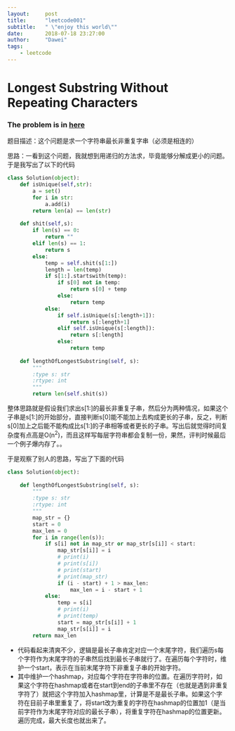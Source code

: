 ```yaml
---
layout:     post
title:      "leetcode001"
subtitle:   " \"enjoy this world\""
date:       2018-07-18 23:27:00
author:     "Dawei"
tags:
    - leetcode
---
```

Longest Substring Without Repeating Characters
==
### The problem is in [here](https://leetcode.com/problems/longest-substring-without-repeating-characters/description/ )

题目描述：这个问题是求一个字符串最长非重复字串（必须是相连的）

思路：一看到这个问题，我就想到用递归的方法求，毕竟能够分解成更小的问题。于是我写出了以下的代码
```python
class Solution(object):
    def isUnique(self,str):
        a = set()
        for i in str:
            a.add(i)
        return len(a) == len(str)
    
    def shit(self,s):
        if len(s) == 0:
            return ""
        elif len(s) == 1:
            return s
        else:
            temp = self.shit(s[1:])
            length = len(temp)
            if s[1:].startswith(temp):
                if s[0] not in temp:
                    return s[0] + temp
                else:
                    return temp
            else:
                if self.isUnique(s[:length+1]):
                    return s[:length+1]
                elif self.isUnique(s[:length]):
                    return s[:length]
                else:
                    return temp
                
    def lengthOfLongestSubstring(self, s):
        """
        :type s: str
        :rtype: int
        """
        return len(self.shit(s))
```
整体思路就是假设我们求出s[1:]的最长非重复子串，然后分为两种情况，如果这个子串是s[1:]的开始部分，直接判断s[0]能不能加上去构成更长的子串，反之，判断s[0]加上之后能不能构成比s[1:]的子串相等或者更长的子串。写出后就觉得时间复杂度有点高是O(n<sup>2</sup>)，而且这样写每层字符串都会复制一份，果然，评判时候最后一个例子爆内存了。。

于是观察了别人的思路，写出了下面的代码
```python
class Solution(object):
                
    def lengthOfLongestSubstring(self, s):
        """
        :type s: str
        :rtype: int
        """
        map_str = {}
        start = 0
        max_len = 0
        for i in range(len(s)):
            if s[i] not in map_str or map_str[s[i]] < start:
                map_str[s[i]] = i
                # print(i)
                # print(s[i])
                # print(start)
                # print(map_str)
                if (i - start) + 1 > max_len:
                    max_len = i - start + 1
            else:
                temp = s[i]
                # print(i)
                # print(temp)
                start = map_str[s[i]] + 1
                map_str[s[i]] = i
        return max_len
```
- 代码看起来清爽不少，逻辑是最长子串肯定对应一个末尾字符，我们遍历s每个字符作为末尾字符的子串然后找到最长子串就行了。在遍历每个字符时，维护一个start，表示在当前末尾字符下非重复子串的开始字符。
- 其中维护一个hashmap，对应每个字符在字符串的位置。在遍历字符时，如果这个字符在hashmap或者在start到end的子串里不存在（也就是遇到非重复字符了）就把这个字符加入hashmap里，计算是不是最长子串。如果这个字符在目前子串里重复了，将start改为重复的字符在hashmap的位置加1（是当前字符作为末尾字符对应的最长子串），将重复字符在hashmap的位置更新。遍历完成，最大长度也就出来了。
    
        
        